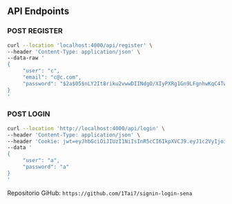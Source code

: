 ## API Endpoints

### POST REGISTER
```bash
curl --location 'localhost:4000/api/register' \
--header 'Content-Type: application/json' \
--data-raw '
{
     "user": "c",
     "email": "c@c.com",
     "password": "$2a$05$nLY2It8riku2vwwDIINdgO/XIyPXRg1Gn9LFgnhwKqC4TwcAwEUL2"
}
'
```

### POST LOGIN
```bash
curl --location 'http://localhost:4000/api/login' \
--header 'Content-Type: application/json' \
--header 'Cookie: jwt=eyJhbGciOiJIUzI1NiIsInR5cCI6IkpXVCJ9.eyJ1c2VyIjoiYSIsImlhdCI6MTczNDQ3NTk5MywiZXhwIjoxNzM1MDgwNzkzfQ.wUyq-Dwa-n1y3JSdM1nJCvstr9yOE6JunYNZEuQkT3s' \
--data '
{
     "user": "a",
     "password": "a"
}
'
```

Repositorio GiHub:
`https://github.com/1Tai7/signin-login-sena`
